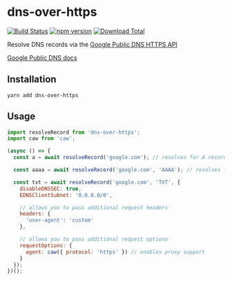 # dns-over-https

[![Build Status](https://travis-ci.org/buschtoens/dns-over-https.svg)](https://travis-ci.org/buschtoens/dns-over-https)
[![npm version](https://badge.fury.io/js/dns-over-https.svg)](http://badge.fury.io/js/dns-over-https)
[![Download Total](https://img.shields.io/npm/dt/dns-over-https.svg)](http://badge.fury.io/js/dns-over-https)

Resolve DNS records via the [Google Public DNS HTTPS API](https://dns.google.com/query)

[Google Public DNS docs](https://developers.google.com/speed/public-dns/docs/dns-over-https)

## Installation

```
yarn add dns-over-https
```

## Usage

```js
import resolveRecord from 'dns-over-https';
import caw from 'caw';

(async () => {
  const a = await resolveRecord('google.com'); // resolves for A records

  const aaaa = await resolveRecord('google.com', 'AAAA'); // resolves for AAAA records

  const txt = await resolveRecord('google.com', 'TXT', {
    disableDNSSEC: true,
    EDNSClientSubnet: '0.0.0.0/0',

    // allows you to pass additional request headers
    headers: {
      'user-agent': 'custom'
    },

    // allows you to pass additional request options
    requestOptions: {
      agent: caw({ protocol: 'https' }) // enables proxy support
    }
  });
})();
```
